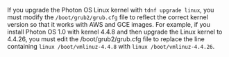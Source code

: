 If you upgrade the Photon OS Linux kernel with `tdnf upgrade linux`, you must modify the `/boot/grub2/grub.cfg` file to reflect the correct kernel version so that it works with AWS and GCE images. For example, if you install Photon OS 1.0 with kernel 4.4.8 and then upgrade the Linux kernel to 4.4.26, you must edit the /boot/grub2/grub.cfg file to replace the line containing `linux /boot/vmlinuz-4.4.8` with `linux /boot/vmlinuz-4.4.26`.
